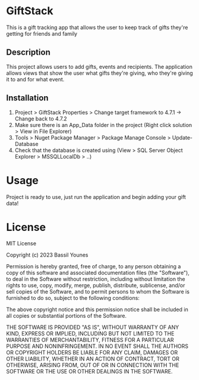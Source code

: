 # GiftStack

This is a gift tracking app that allows the user to keep track of gifts they're getting for friends and family

## Description

This project allows users to add gifts, events and recipients. The application allows views that show the user what gifts they're giving, who they're giving it to and for what event.

## Installation

1. Project > GiftStack Properties > Change target framework to 4.7.1 -> Change back to 4.7.2
2. Make sure there is an App_Data folder in the project (Right click solution > View in File Explorer)
3. Tools > Nuget Package Manager > Package Manage Console > Update-Database
4. Check that the database is created using (View > SQL Server Object Explorer > MSSQLLocalDb > ..)

# Usage

Project is ready to use, just run the application and begin adding your gift data!

# License

MIT License

Copyright (c) 2023 Bassil Younes

Permission is hereby granted, free of charge, to any person obtaining a copy
of this software and associated documentation files (the "Software"), to deal
in the Software without restriction, including without limitation the rights
to use, copy, modify, merge, publish, distribute, sublicense, and/or sell
copies of the Software, and to permit persons to whom the Software is
furnished to do so, subject to the following conditions:

The above copyright notice and this permission notice shall be included in all
copies or substantial portions of the Software.

THE SOFTWARE IS PROVIDED "AS IS", WITHOUT WARRANTY OF ANY KIND, EXPRESS OR
IMPLIED, INCLUDING BUT NOT LIMITED TO THE WARRANTIES OF MERCHANTABILITY,
FITNESS FOR A PARTICULAR PURPOSE AND NONINFRINGEMENT. IN NO EVENT SHALL THE
AUTHORS OR COPYRIGHT HOLDERS BE LIABLE FOR ANY CLAIM, DAMAGES OR OTHER
LIABILITY, WHETHER IN AN ACTION OF CONTRACT, TORT OR OTHERWISE, ARISING FROM,
OUT OF OR IN CONNECTION WITH THE SOFTWARE OR THE USE OR OTHER DEALINGS IN THE
SOFTWARE.
